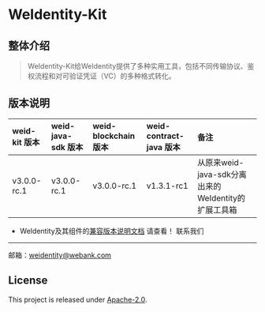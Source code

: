 WeIdentity-Kit
=============================================================
整体介绍
--------

> WeIdentity-Kit给WeIdentity提供了多种实用工具，包括不同传输协议、鉴权流程和对可验证凭证（VC）的多种格式转化。

版本说明
--------

| weid-kit 版本 | weid-java-sdk 版本 |weid-blockchain 版本 | weid-contract-java 版本 | 备注 |
| :---- | :---- | :---- | :---- | :---- |
| v3.0.0-rc.1 | v3.0.0-rc.1 | v3.0.0-rc.1 | v1.3.1-rc1 | 从原来weid-java-sdk分离出来的WeIdentity的扩展工具箱 |
* WeIdentity及其组件的[兼容版本说明文档](https://weidentity.readthedocs.io/zh_CN/develop/docs/compatibility.html) 请查看！
联系我们
--------

邮箱：weidentity@webank.com

License
-------

This project is released under [Apache-2.0](http://www.apache.org/licenses/LICENSE-2.0).
